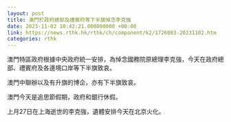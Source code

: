 ```yaml
---
layout: post
title: 澳門於政府總部及禮賓府等下半旗悼念李克強
date: 2023-11-02 10:42:21.000000000 +08:00
link: https://news.rthk.hk/rthk/ch/component/k2/1726083-20231102.htm
categories: rthk
---
```


澳門特區政府根據中央政府統一安排，為悼念國務院原總理李克強，今天在政府總部、禮賓府及各邊境口岸等下半旗致哀。

澳門中聯辦以及有升旗的博企，亦有下半旗致哀。

澳門今天是追思節假期，政府和銀行休假。

上月27日在上海逝世的李克強，遺體安排今天在北京火化。
